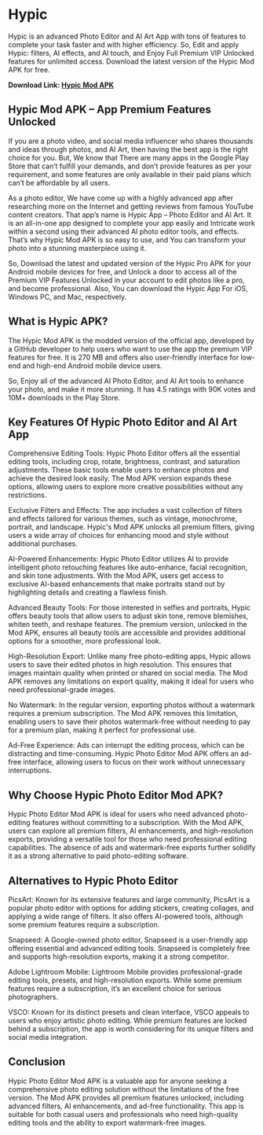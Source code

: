 # Hypic
Hypic is an advanced Photo Editor and AI Art App with tons of features to complete your task faster and with higher efficiency. So, Edit and apply Hypic: filters, AI effects, and AI touch, and Enjoy Full Premium VIP Unlocked features for unlimited access. Download the latest version of the Hypic Mod APK for free.

<b>Download Link: <a href="https://hypicmodapk.com/">Hypic Mod APK</a></b>

## Hypic Mod APK – App Premium Features Unlocked
If you are a photo video, and social media influencer who shares thousands and ideas through photos, and AI Art, then having the best app is the right choice for you. But, We know that There are many apps in the Google Play Store that can’t fulfill your demands, and don’t provide features as per your requirement, and some features are only available in their paid plans which can’t be affordable by all users.

As a photo editor, We have come up with a highly advanced app after researching more on the Internet and getting reviews from famous YouTube content creators. That app’s name is Hypic App – Photo Editor and AI Art. It is an all-in-one app designed to complete your app easily and Intricate work within a second using their advanced AI photo editor tools, and effects. That’s why Hypic Mod APK is so easy to use, and You can transform your photo into a stunning masterpiece using it.

So, Download the latest and updated version of the Hypic Pro APK for your Android mobile devices for free, and Unlock a door to access all of the Premium VIP Features Unlocked in your account to edit photos like a pro, and become professional. Also, You can download the Hypic App For iOS, Windows PC, and Mac, respectively.
## What is Hypic APK?
The Hypic Mod APK is the modded version of the official app, developed by a GitHub developer to help users who want to use the app the premium VIP features for free. It is 270 MB and offers also user-friendly interface for low-end and high-end Android mobile device users.

So, Enjoy all of the advanced AI Photo Editor, and AI Art tools to enhance your photo, and make it more stunning. It has 4.5 ratings with 90K votes and 10M+ downloads in the Play Store.
## Key Features Of Hypic Photo Editor and AI Art App
Comprehensive Editing Tools: Hypic Photo Editor offers all the essential editing tools, including crop, rotate, brightness, contrast, and saturation adjustments. These basic tools enable users to enhance photos and achieve the desired look easily. The Mod APK version expands these options, allowing users to explore more creative possibilities without any restrictions.

Exclusive Filters and Effects: The app includes a vast collection of filters and effects tailored for various themes, such as vintage, monochrome, portrait, and landscape. Hypic's Mod APK unlocks all premium filters, giving users a wide array of choices for enhancing mood and style without additional purchases.

AI-Powered Enhancements: Hypic Photo Editor utilizes AI to provide intelligent photo retouching features like auto-enhance, facial recognition, and skin tone adjustments. With the Mod APK, users get access to exclusive AI-based enhancements that make portraits stand out by highlighting details and creating a flawless finish.

Advanced Beauty Tools: For those interested in selfies and portraits, Hypic offers beauty tools that allow users to adjust skin tone, remove blemishes, whiten teeth, and reshape features. The premium version, unlocked in the Mod APK, ensures all beauty tools are accessible and provides additional options for a smoother, more professional look.

High-Resolution Export: Unlike many free photo-editing apps, Hypic allows users to save their edited photos in high resolution. This ensures that images maintain quality when printed or shared on social media. The Mod APK removes any limitations on export quality, making it ideal for users who need professional-grade images.

No Watermark: In the regular version, exporting photos without a watermark requires a premium subscription. The Mod APK removes this limitation, enabling users to save their photos watermark-free without needing to pay for a premium plan, making it perfect for professional use.

Ad-Free Experience: Ads can interrupt the editing process, which can be distracting and time-consuming. Hypic Photo Editor Mod APK offers an ad-free interface, allowing users to focus on their work without unnecessary interruptions.

## Why Choose Hypic Photo Editor Mod APK?
Hypic Photo Editor Mod APK is ideal for users who need advanced photo-editing features without committing to a subscription. With the Mod APK, users can explore all premium filters, AI enhancements, and high-resolution exports, providing a versatile tool for those who need professional editing capabilities. The absence of ads and watermark-free exports further solidify it as a strong alternative to paid photo-editing software.

## Alternatives to Hypic Photo Editor
PicsArt: Known for its extensive features and large community, PicsArt is a popular photo editor with options for adding stickers, creating collages, and applying a wide range of filters. It also offers AI-powered tools, although some premium features require a subscription.

Snapseed: A Google-owned photo editor, Snapseed is a user-friendly app offering essential and advanced editing tools. Snapseed is completely free and supports high-resolution exports, making it a strong competitor.

Adobe Lightroom Mobile: Lightroom Mobile provides professional-grade editing tools, presets, and high-resolution exports. While some premium features require a subscription, it’s an excellent choice for serious photographers.

VSCO: Known for its distinct presets and clean interface, VSCO appeals to users who enjoy artistic photo editing. While premium features are locked behind a subscription, the app is worth considering for its unique filters and social media integration.

## Conclusion
Hypic Photo Editor Mod APK is a valuable app for anyone seeking a comprehensive photo editing solution without the limitations of the free version. The Mod APK provides all premium features unlocked, including advanced filters, AI enhancements, and ad-free functionality. This app is suitable for both casual users and professionals who need high-quality editing tools and the ability to export watermark-free images.
